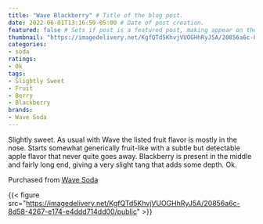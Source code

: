 ```yaml
---
title: "Wave Blackberry" # Title of the blog post.
date: 2022-06-01T13:16:59-05:00 # Date of post creation.
featured: false # Sets if post is a featured post, making appear on the home page side bar.
thumbnail: "https://imagedelivery.net/KgfQTd5KhvjVUOGHhRyJ5A/20856a6c-8d58-4267-e174-e4ddd714dd00/thumb"
categories:
- soda
ratings:
- Ok
tags:
- Slightly Sweet
- Fruit
- Berry
- Blackberry
brands:
- Wave Soda
---
```


Slightly sweet. As usual with Wave the listed fruit flavor is mostly in the nose. Starts somewhat generically fruit-like with a subtle but detectable apple flavor that never quite goes away. Blackberry is present in the middle and fairly long end, giving a very slight tang that adds some depth. Ok.

Purchased from [Wave Soda](https://wavesoda.com/)

{{< figure src="https://imagedelivery.net/KgfQTd5KhvjVUOGHhRyJ5A/20856a6c-8d58-4267-e174-e4ddd714dd00/public" >}}
